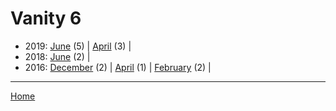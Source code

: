 # Vanity 6

  * 2019: 
      [June](./vanity-6-2019-06.md) (5) | 
      [April](./vanity-6-2019-04.md) (3) | 
  * 2018: 
      [June](./vanity-6-2018-06.md) (2) | 
  * 2016: 
      [December](./vanity-6-2016-12.md) (2) | 
      [April](./vanity-6-2016-04.md) (1) | 
      [February](./vanity-6-2016-02.md) (2) | 

----

[Home](../)
